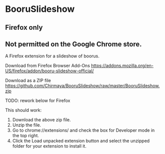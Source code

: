 # BooruSlideshow
## Firefox only
## Not permitted on the Google Chrome store.

A Firefox extension for a slideshow of boorus.

Download from Firefox Browser Add-Ons
https://addons.mozilla.org/en-US/firefox/addon/booru-slideshow-official/

Download as a ZIP file
https://github.com/Chirmaya/BooruSlideshow/raw/master/BooruSlideshow.zip




TODO: rework below for Firefox

This should work:
1. Download the above zip file.
3. Unzip the file.
4. Go to chrome://extensions/ and check the box for Developer mode in the top right.
5. Click the Load unpacked extension button and select the unzipped folder for your extension to install it.